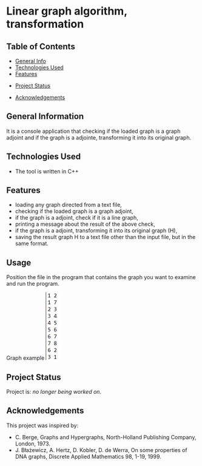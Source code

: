 
# Linear graph algorithm, transformation 
> 
> 

## Table of Contents
* [General Info](#general-information)
* [Technologies Used](#technologies-used)
* [Features](#features)
<!--* [Screenshots](#screenshots)-->
<!--* [Setup](#setup))-->
* [Project Status](#project-status)
<!--* [Room for Improvement](#room-for-improvement)-->
* [Acknowledgements](#acknowledgements)
<!--* [Contact](#contact)
* [License](#license) -->
<!--* [Usage](#usage)-->


## General Information
It is a console application that checking if the loaded graph is a graph adjoint and if the graph is a adjointe, transforming it into its original graph.


## Technologies Used
- The tool is written in C++


## Features
- loading any graph directed from a text file,
- checking if the loaded graph is a graph adjoint,
- if the graph is a adjoint, check if it is a line graph,
- printing a message about the result of the above check,
- if the graph is a adjoint, transforming it into its original graph (H),
- saving the result graph H to a text file other than the input file, but in the same format. 
<!--
## Screenshots
![Main window](./images/main_window.png)
![add job window](./images/add_job.png)
![history rerun window](./images/history_window_rerun.png)
![info error window](./images/info_error.png)
![info no data window](./images/info_nodata.png)
![info window](./images/info_window.png)
<!-- If you have screenshots you'd like to share, include them here. -->

<!--
## Setup
### Linux
` sudo apt update `

` sudo apt install dirmngr gnupg apt-transport-https ca-certificates `

` sudo apt-key adv --keyserver hkp://keyserver.ubuntu.com:80 --recv-keys 3FA7E0328081BFF6A14DA29AA6A19B38D3D831EF `

` sudo sh -c 'echo "deb https://download.mono-project.com/repo/ubuntu stable-bionic main" > /etc/apt/sources.list.d/mono-official-stable.list' `

` sudo apt update `

` sudo apt install mono-complete `

` sudo apt install libcanberra-gtk-module libcanberra-gtk3-module `

` sudo apt install xcb `

-->
## Usage

Position the file in the program that contains the graph you want to examine and run the program.

Graph example 
![example](./images/example.png)


## Project Status
Project is: _no longer being worked on_. 

<!--
## Room for Improvement

Room for improvement:
- Code improvement
- GC improvement
- Problem with memory after long run

To do:
- Add more bioinformatic tools
- Add tools non-bioinformatics

-->
## Acknowledgements

This project was inspired by:
- C. Berge, Graphs and Hypergraphs, North-Holland Publishing Company, London, 1973.
- J. Błażewicz, A. Hertz, D. Kobler, D. de Werra, On some properties of DNA graphs, Discrete Applied Mathematics 98, 1-19, 1999.


<!--

<!-- Optional -->
<!-- ## License -->
<!-- This project is open source and available under the [... License](). -->

<!-- You don't have to include all sections - just the one's relevant to your project -->

